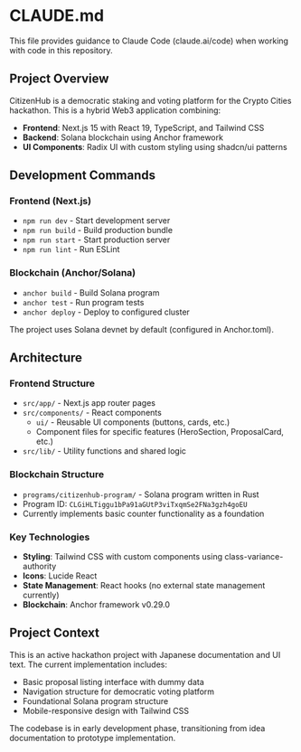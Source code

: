 # CLAUDE.md

This file provides guidance to Claude Code (claude.ai/code) when working with code in this repository.

## Project Overview

CitizenHub is a democratic staking and voting platform for the Crypto Cities hackathon. This is a hybrid Web3 application combining:

- **Frontend**: Next.js 15 with React 19, TypeScript, and Tailwind CSS
- **Backend**: Solana blockchain using Anchor framework
- **UI Components**: Radix UI with custom styling using shadcn/ui patterns

## Development Commands

### Frontend (Next.js)
- `npm run dev` - Start development server
- `npm run build` - Build production bundle  
- `npm run start` - Start production server
- `npm run lint` - Run ESLint

### Blockchain (Anchor/Solana)
- `anchor build` - Build Solana program
- `anchor test` - Run program tests
- `anchor deploy` - Deploy to configured cluster

The project uses Solana devnet by default (configured in Anchor.toml).

## Architecture

### Frontend Structure
- `src/app/` - Next.js app router pages
- `src/components/` - React components
  - `ui/` - Reusable UI components (buttons, cards, etc.)
  - Component files for specific features (HeroSection, ProposalCard, etc.)
- `src/lib/` - Utility functions and shared logic

### Blockchain Structure  
- `programs/citizenhub-program/` - Solana program written in Rust
- Program ID: `CLGiHLTiggu1bPa91aGUtP3viTxqmSe2FNa3gzh4goEU`
- Currently implements basic counter functionality as a foundation

### Key Technologies
- **Styling**: Tailwind CSS with custom components using class-variance-authority
- **Icons**: Lucide React
- **State Management**: React hooks (no external state management currently)
- **Blockchain**: Anchor framework v0.29.0

## Project Context

This is an active hackathon project with Japanese documentation and UI text. The current implementation includes:
- Basic proposal listing interface with dummy data
- Navigation structure for democratic voting platform
- Foundational Solana program structure
- Mobile-responsive design with Tailwind CSS

The codebase is in early development phase, transitioning from idea documentation to prototype implementation.